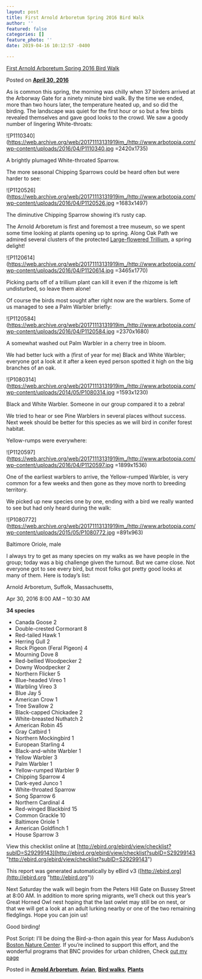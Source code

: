 ```yaml
---
layout: post
title: First Arnold Arboretum Spring 2016 Bird Walk
author: ''
featured: false
categories: []
feature_photo: ''
date: 2019-04-16 10:12:57 -0400

---
```

[First Arnold Arboretum Spring 2016 Bird Walk](https://web.archive.org/web/20171113131919/http://www.arbotopia.com/first-arnold-arboretum-spring-2016-bird-walk/)

Posted on [**April 30, 2016**](https://web.archive.org/web/20171113131919/http://www.arbotopia.com/first-arnold-arboretum-spring-2016-bird-walk/ "6:05 pm")

As is common this spring, the morning was chilly when 37 birders arrived at the Arborway Gate for a ninety minute bird walk. By the time we ended, more than two hours later, the temperature heated up, and so did the birding. The landscape was quiet for the first hour or so but a few birds revealed themselves and gave good looks to the crowd. We saw a goody number of lingering White-throats:

![P1110340](https://web.archive.org/web/20171113131919im_/http://www.arbotopia.com/wp-content/uploads/2016/04/P1110340.jpg =2420x1735)

A brightly plumaged White-throated Sparrow.

The more seasonal Chipping Sparrows could be heard often but were harder to see:

![P1120526](https://web.archive.org/web/20171113131919im_/http://www.arbotopia.com/wp-content/uploads/2016/04/P1120526.jpg =1683x1497)

The diminutive Chipping Sparrow showing it’s rusty cap.

The Arnold Arboretum is first and foremost a tree museum, so we spent some time looking at plants opening up to spring. Along Oak Path we admired several clusters of the protected [Large-flowered Trillium](https://web.archive.org/web/20171113131919/https://en.wikipedia.org/wiki/Trillium), a spring delight!

![P1120614](https://web.archive.org/web/20171113131919im_/http://www.arbotopia.com/wp-content/uploads/2016/04/P1120614.jpg =3465x1770)

Picking parts off of a trillium plant can kill it even if the rhizome is left undisturbed, so leave them alone!

Of course the birds most sought after right now are the warblers. Some of us managed to see a Palm Warbler briefly:

![P1120584](https://web.archive.org/web/20171113131919im_/http://www.arbotopia.com/wp-content/uploads/2016/04/P1120584.jpg =2370x1680)

A somewhat washed out Palm Warbler in a cherry tree in bloom.

We had better luck with a (first of year for me) Black and White Warbler; everyone got a look at it after a keen eyed person spotted it high on the big branches of an oak.

![P1080314](https://web.archive.org/web/20171113131919im_/http://www.arbotopia.com/wp-content/uploads/2014/05/P1080314.jpg =1593x1230)

Black and White Warbler. Someone in our group compared it to a zebra!

We tried to hear or see Pine Warblers in several places without success. Next week should be better for this species as we will bird in conifer forest habitat.

Yellow-rumps were everywhere:

![P1120597](https://web.archive.org/web/20171113131919im_/http://www.arbotopia.com/wp-content/uploads/2016/04/P1120597.jpg =1899x1536)

One of the earliest warblers to arrive, the Yellow-rumped Warbler, is very common for a few weeks and then gone as they move north to breeding territory.

We picked up new species one by one, ending with a bird we really wanted to see but had only heard during the walk:

![P1080772](https://web.archive.org/web/20171113131919im_/http://www.arbotopia.com/wp-content/uploads/2015/05/P1080772.jpg =891x963)

Baltimore Oriole, male

I always try to get as many species on my walks as we have people in the group; today was a big challenge given the turnout. But we came close. Not everyone got to see every bird, but most folks got pretty good looks at many of them. Here is today’s list:

Arnold Arboretum, Suffolk, Massachusetts,

Apr 30, 2016 8:00 AM – 10:30 AM

**34 species**

* Canada Goose 2
* Double-crested Cormorant 8
* Red-tailed Hawk 1
* Herring Gull 2
* Rock Pigeon (Feral Pigeon) 4
* Mourning Dove 8
* Red-bellied Woodpecker 2
* Downy Woodpecker 2
* Northern Flicker 5
* Blue-headed Vireo 1
* Warbling Vireo 3
* Blue Jay 5
* American Crow 1
* Tree Swallow 2
* Black-capped Chickadee 2
* White-breasted Nuthatch 2
* American Robin 45
* Gray Catbird 1
* Northern Mockingbird 1
* European Starling 4
* Black-and-white Warbler 1
* Yellow Warbler 3
* Palm Warbler 1
* Yellow-rumped Warbler 9
* Chipping Sparrow 4
* Dark-eyed Junco 1
* White-throated Sparrow
* Song Sparrow 6
* Northern Cardinal 4
* Red-winged Blackbird 15
* Common Grackle 10
* Baltimore Oriole 1
* American Goldfinch 1
* House Sparrow 3

View this checklist online at [http://ebird.org/ebird/view/checklist?subID=S29299143](http://ebird.org/ebird/view/checklist?subID=S29299143 "http://ebird.org/ebird/view/checklist?subID=S29299143")

This report was generated automatically by eBird v3 ([http://ebird.org](http://ebird.org "http://ebird.org"))

Next Saturday the walk will begin from the Peters Hill Gate on Bussey Street at 8:00 AM. In addition to more spring migrants, we’ll check out this year’s Great Horned Owl nest hoping that the last owlet may still be on nest, or that we will get a look at an adult lurking nearby or one of the two remaining fledglings. Hope you can join us!

Good birding!

Post Script: I’ll be doing the Bird-a-thon again this year for Mass Audubon’s [Boston Nature Center](https://web.archive.org/web/20171113131919/http://www.arbotopia.com/season-opener-bird-walk/). If you’re inclined to support this effort, and the wonderful programs that BNC provides for urban children, Check [out my page](https://web.archive.org/web/20171113131919/http://goo.gl/Uyfm2N)

Posted in [**Arnold Arboretum**](https://web.archive.org/web/20171113131919/http://www.arbotopia.com/category/arboretum/), [**Avian**](https://web.archive.org/web/20171113131919/http://www.arbotopia.com/category/avian/), [**Bird walks**](https://web.archive.org/web/20171113131919/http://www.arbotopia.com/category/bird-walks/), [**Plants**](https://web.archive.org/web/20171113131919/http://www.arbotopia.com/category/plants/)